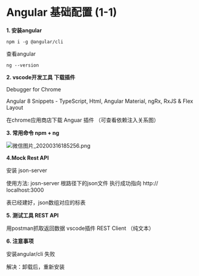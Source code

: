 # Angular 基础配置  (1-1)

<b> 1. 安装angular</b>

```
npm i -g @angular/cli
```

查看angular

```useFactory：
ng --version
```

<b> 2.  vscode开发工具 下载插件 </b>

Debugger for Chrome

Angular 8 Snippets - TypeScript, Html, Angular Material, ngRx, RxJS & Flex Layout

在chrome应用商店下载 Anguar 插件 （可查看依赖注入关系图）

<b> 3. 常用命令 npm + ng</b>

![微信图片_20200316185256.png](https://i.loli.net/2020/03/16/zK3qB7FY6H9s1fJ.png)

<b> 4.Mock Rest API</b>

安装 json-server 

使用方法: josn-server 根路径下的json文件
执行成功指向 http:// localhost:3000

表已经建好，json数组对应的标表

<b> 5.  测试工具 REST API </b>

用postman抓取返回数据
vscode插件 REST Client （纯文本）

<b> 6.  注意事项 </b>

安装angular/cli 失败

解决：卸载后，重新安装

